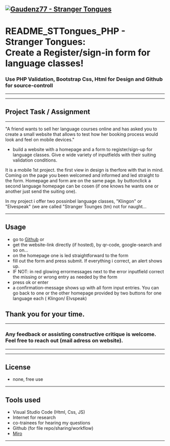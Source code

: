 [![Gaudenz77 - Stranger Tongues](https://img.shields.io/badge/Gaudenz77-Stranger_Tongues-2ea44f)](https://github.com/Gaudenz77/Stranger_Languages_Classes)
---
# README_STTongues_PHP - Stranger Tongues:<br>Create a Register/sign-in form for language classes!
### Use PHP Validation, Bootstrap Css, Html for Design and Github for source-controll
---


----
## Project Task / Assignment
---
"A friend wants to sell her language courses online and has asked you to create a small website that allows to test how her booking process would look and feel on mobile devices."
* build a website with a homepage and a form to register/sign-up for language classes. Give e wide variety of inputfields with their suiting validation conditions.

It is a mobile 1st project. the first view in design is therfore with that in mind. Coming on the page you been welcomed and informed and led straight to the form. Homepage and form are on the same page. by buttonclick a second language homepage can be cosen (if one knows he wants one or another just send the suiting one).

In my project i offer two possinbel language classes, "Klingon" or "Elvespeak" (we are called "Stranger Tounges (tm) not for naught...


----
## Usage

* go to [Github](https://github.com/Gaudenz77/countdownalpha01) or
* get the website-link directly (if hosted), by qr-code, google-search and so on...
* on the homepage one is led straightforward to the form
* fill out the form and press submit. If everything i correct, an alert shows up.
* IF NOT: in red glowing errormessages next to the error inputfield correct the missing or wrong entry as needed by the form
* press ok or enter 
* a confirmation-message shows up with all form input entries. You can go back to one or the other homepage provided by two buttons for one language each ( Klingon/ Elvspeak)


## Thank you for your time.
---
### Any feedback or assisting constructive critique is welcome. Feel free to reach out (mail adress on website).
----
----
## License
* none, free use
----
## Tools used
* Visual Studio Code (Html, Css, JS)
* Internet for research
* co-trainees for hearing my questions
* Github (for file repo/sharing/workflow)
* [Miro](https://miro.com/app/board/uXjVP5Gbswc=/?share_link_id=491420144069)
----
